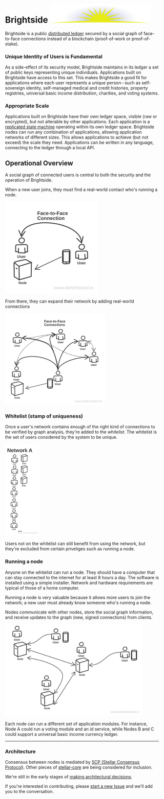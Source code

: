 # Brightside <img width="330px" src="images/brightside.svg"/>
Brightside is a public [distributed ledger](https://en.wikipedia.org/wiki/Distributed_ledger) secured by a social graph of face-to-face connections instead of a blockchain (proof-of-work or proof-of-stake).

### Unique Identity of Users is Fundamental
As a side-effect of its security model, Brightside maintains in its ledger a set of public keys representing unique individuals.  Applications built on Brightside have access to this set.  This makes Brightside a good fit for applications where each user represents a unique person--such as self-sovereign identity, self-managed medical and credit histories, property registries, universal basic income distribution, charities, and voting systems.

### Appropriate Scale
Applications built on Brightside have their own ledger space, visible (raw or encrypted), but not alterable by other applications.  Each application is a [replicated state machine](https://en.wikipedia.org/wiki/State_machine_replication) operating within its own ledger space.  Brightside nodes can run any combination of applications, allowing application networks of different sizes.  This allows applications to achieve (but not exceed) the scale they need.  Applications can be written in any language, connecting to the ledger through a local API.

## Operational Overview
A social graph of connected users is central to both the security and the operation of Brightside.

When a new user joins, they must find a real-world contact who's running a node.
<div><img height="300px" src="images/init.svg"/></div>

From there, they can expand their network by adding real-world connections
<div><img height="300px" src="images/network-growth.svg"/></div>

### Whitelist (stamp of uniqueness)
Once a user's network contains enough of the right kind of connections to be verified by graph analysis, they're added to the *whitelist*.  The whitelist is the set of users considered by the system to be unique.
<div><img height="300px" src="images/whitelist.svg"/></div>

Users not on the whitelist can still benefit from using the network, but they're excluded from certain priveliges such as running a node.

### Running a node
Anyone on the whitelist can run a node.  They should have a computer that can stay connected to the internet for at least 8 hours a day.  The software is installed using a simple installer.  Network and hardware requirements are typical of those of a home computer.

Running a node is very valuable because it allows more users to join the network; a new user must already know someone who's running a node.

Nodes communicate with other nodes, store the social graph information, and receive updates to the graph (new, signed connections) from clients.
<div><img height="300px" src="images/many-nodes.svg"/></div>

Each node can run a different set of application modules.  For instance, Node A could run a voting module and an id service, while Nodes B and C could support a universal basic income currency ledger.

---
### Architecture
Consensus between nodes is mediated by [SCP (Stellar Consensus Protocol)](https://www.google.com/url?sa=t&rct=j&q=&esrc=s&source=web&cd=1&cad=rja&uact=8&ved=0ahUKEwij5cvx4LbWAhWi5lQKHXGpCoAQFggtMAA&url=https%3A%2F%2Fwww.stellar.org%2Fpapers%2Fstellar-consensus-protocol.pdf&usg=AFQjCNFDrsjJtP5IbB05TRfIQqARqDCr-A).  Other pieces of [stellar-core](https://github.com/stellar/stellar-core) are being considered for inclusion.

We're still in the early stages of [making architectural decisions](ARCHITECTURE.md).

If you're interested in contributing, please [start a new Issue](https://github.com/adamstallard/brightside/issues) and we'll add you to the conversation.
